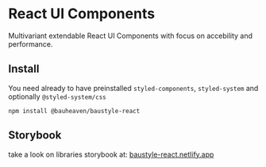 # React UI Components

Multivariant extendable React UI Components with focus on accebility and performance.


## Install

You need already to have preinstalled `styled-components`, `styled-system` and optionally `@styled-system/css`

```
npm install @bauheaven/baustyle-react
```



## Storybook

take a look on libraries storybook at: [baustyle-react.netlify.app](https://baustyle-react.netlify.app/)